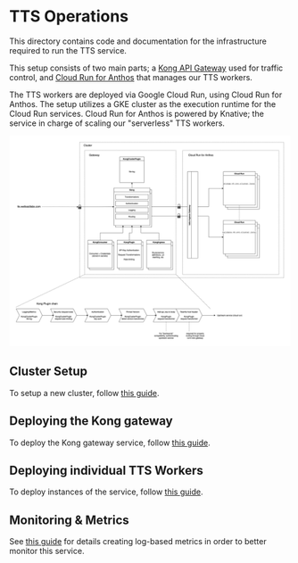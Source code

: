 # TTS Operations

This directory contains code and documentation for the infrastructure required
to run the TTS service.

This setup consists of two main parts; a
[Kong API Gateway](https://github.com/Kong/kong) used for traffic control, and
[Cloud Run for Anthos](https://cloud.google.com/anthos/run) that manages our TTS
workers.

The TTS workers are deployed via Google Cloud Run, using Cloud Run for Anthos.
The setup utilizes a GKE cluster as the execution runtime for the Cloud Run
services. Cloud Run for Anthos is powered by Knative; the service in charge of
scaling our "serverless" TTS workers.

![Visual Architecture Diagram](./architecture_diagram.png)

## Cluster Setup

To setup a new cluster, follow [this guide](./ClusterSetup.md).

## Deploying the Kong gateway

To deploy the Kong gateway service, follow [this guide](./gateway/README.md).

## Deploying individual TTS Workers

To deploy instances of the service, follow [this guide](./run/README.md).

## Monitoring & Metrics

See [this guide](./metrics/README.md) for details creating log-based metrics in
order to better monitor this service.
